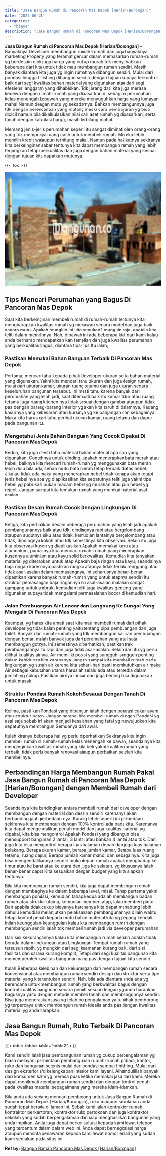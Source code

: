 ```yaml
---
title: "Jasa Bangun Rumah di Pancoran Mas Depok [Harian/Borongan]"
date: "2024-06-21"
categories: 
  - "biaya"
description: "Jasa Bangun Rumah di Pancoran Mas Depok [Harian/Borongan]. Bila anda ada sedang mencari pemborong untuk Jasa Bangun Rumah di Pancoran Mas Depok [Harian/Boro..."
---
```


**Jasa Bangun Rumah di Pancoran Mas Depok \[Harian/Borongan\]** – Banyaknya Developer membangun rumah-rumah dan juga banyaknya marketing Property yang teramat gencar dalam memasarkan rumah-rumah yg berdesain elok juga harga yang cukup murah tdk menyebabkan beberapa dari kita untuk tidak mau membangun rumah sendiri. Masih banyak diantara kita juga yg ingin rumahnya dibangun sendiri. Mulai dari pondasi hingga finishing dibangun sendiri dengan tujuan supaya terkontrol baik dari segi kwalitas bahan material yang digunakan atau dari segi efesiensi anggaran yang dihabiskan. Tdk jarang dari kita juga merasa kecewa dengan rumah-rumah yang dipasarkan di sebagian perumahan kelas menengah kebawah yang mereka menyuguhkan harga yang lumayan mahal Namun dengan mutu yg sekadarnya. Bahkan membangunnya juga tdk dengan perencanaan yang matang meski cara pembayaran yg bisa dicicil namun bila dikalkulasikan nilai dari aset rumah yg dipasarkan, serta tanah dengan kalkulasi harga, masih terbilang mahal.

Memang jenis-jenis perumahan seperti itu sangat diminati oleh orang-orang yang tdk mempunyai uang cash untuk membeli rumah. Mereka lebih memilih kredit walaupun terhitung mahal. Namun pada hakikatnya sekiranya kita berkeinginan sabar tentunya kita dapat membangun rumah yang lebih terjangkau tetapi berkualitas dan juga dengan bahan material yang sesuai dengan tujuan kita dapatkan mutunya.

{{< toc >}}

![Jasa Bangun Rumah di Pancoran Mas Depok [Harian/Borongan]](/images/borong-bangunan-23.png)

## Tips Mencari Perumahan yang Bagus Di Pancoran Mas Depok

Saat kita berkeinginan membeli rumah di rumah-rumah tentunya kita mengharapkan kwalitas rumah yg menawan secara model dan juga baik secara mutu. Apakah mungkin ini kita temukan? mungkin saja, apabila kita teliti dalam memilihnya. Nah, dibawah ini ada beberapa kiat dari kami kalau anda berharap mendapatkan kan tampilan dan juga kwalitas perumahan yang berkualitas bagus, diantara tips-tips Itu ialah;

### Pastikan Memakai Bahan Banguan Terbaik Di Pancoran Mas Depok

Pertama, mencari tahu kepada pihak Developer ukuran serta bahan material yang digunakan. Yakni kita mencari tahu ukuran dan juga design rumah, mulai dari ukuran kamar, ukuran ruang tetamu dan juga ukuran secara keseluruhan bangunan tersebut. Ini mesti tahu karena banyak dari perumahan yang telah jadi, saat ditempati baik itu kamar tidur atau ruang tetamu juga ruang kitchen nya tidak sesuai dengan gambar ataupun tidak pas dengan barang-barang interior yg akan kita taruh di dalamnya. Kadang kasurnya yang kebesaran atau kursinya yg ke panjangan dan sebagainya. Maka kita harus cari tahu perihal ukuran kamar, ruang tetamu dan dapur pada bangunan itu.

### Mengetahui Jenis Bahan Banguan Yang Cocok Dipakai Di Pancoran Mas Depok

Kedua, kita juga mesti tahu material bahan material apa saja yang digunakan. Contohnya untuk dinding, apakah menerapkan bata merah atau hebel, baiknya kita mencari rumah-rumah yg menggunakan bata merah lebih dulu bila ada, sebab mutu bata merah tetap terbaik diatas hebel. Jikalau tidak ada maka yang menerapkan hebel tidak kenapa akan tetapi jenis hebel nya apa yg diaplikasikan kita sepatutnya teliti juga yakni tipe hebel yg pabrikasi bukan macam hebel yg murahan atau pun hebel yg reject. Jangan sampai kita temukan rumah yang memkai material asal-asalan.

### Pastikan Desain Rumah Cocok Dengan Lingkungan Di Pancoran Mas Depok

Ketiga, kita perhatikan desain beberapa perumahan yang telah jadi apakah pembangunannya baik atau tdk, dindingnya rapi atau bergelombang ataupun sudutnya siku atau tidak, kemudian lantainya bergelombang atau tidak, dindingnya kokoh atau tdk semestinya kita observasi. Selain itu juga kita observasi kusen yg diaplikasikan Apakah memakai kayu atau alumunium, pantasnya kita mencari rumah-rumah yang menerapkan kusennya aluminium atau kayu solid berkwalitas. Kemudian kita tanyakan material yg diterapkan untuk atap Apakah baja ringan atau kayu, seandainya baja ringan karenanya pastikan rangka atapnya tidak terlalu renggang atau tidak asal-asalan dalam memasangnya. Ini seharusnya benar-benar dipastikan karena banyak rumah-rumah yang untuk atapnya sendiri itu struktur pemasangan baja ringannya itu asal-asalan malahan sangat gampang untuk ambruk, kemudian teliti juga kwalitas genteng yang digunakan supaya tidak mengalami permasalahan bocor di kemudian hari.

### Jalan Pembuangan Air Lancar dan Langsung Ke Sungai Yang Mengalir Di Pancoran Mas Depok

Keempat, yg harus kita amati saat kita mau membeli rumah dari pihak developer yg tidak kalah penting yaitu tentang pipa pembuangan dan juga toilet. Banyak dari rumah-rumah yang tdk membangun saluran pembuangan dengan benar, malah banyak juga dari perumahan yang asal saja membangun gotnya. Ini semestinya diperhatikan, pastikan trek pembuangannya itu rapi dan juga tidak asal-asalan. Selain dari itu yg perlu dilihat kualitas airnya. Air memiliki posisi yang sungguh-sungguh penting dalam kehidupan kita karenanya Jangan sampai kita membeli rumah pada lingkungan yg susah air karena kita sehari-hari pasti membutuhkan air maka Air sebagai kebutuhan utama haruslah selalu ada atau tersedia dalam jumlah yg cukup. Pastikan airnya lancar dan juga bening bisa digunakan untuk masak.

### Struktur Pondasi Rumah Kokoh Sesauai Dengan Tanah Di Pancoran Mas Depok

Kelima, pasti kan Pondasi yang dibangun ialah dengan pondasi cakar ayam atau struktur beton. Jangan sampai kita membeli rumah dengan Pondasi yg asal saja sebab ini akan menjadi kesalahan yang fatal yg mewujudkan kita sepatutnya membangun Semuanya dari awal.

Itulah kiranya beberapa hal yg perlu diperhatikan Sekiranya kita ingin membeli rumah di rumah-rumah kelas menengah ke bawah, seandainya kita menginginkan kwalitas rumah yang kita beli yakni kualitas rumah yang terbaik, tidak perlu banyak renovasi ataupun perbaikan setelah kita membelinya.

## Perbandingan Harga Membangun Rumah Pakai Jasa Bangun Rumah di Pancoran Mas Depok \[Harian/Borongan\] dengen Membeli Rumah dari Developer

Seandainya kita bandingkan antara membeli rumah dari developer dengan membangun dengan material dan desain sendiri karenanya akan berbanding jauh perbedaan nya. Kurang lebih seperti ini perbedaan sekiranya kita membangun dengan 100% kontrol ada pada kita. Karenanya kita dapat mengendalikan penuh model dan juga kualitas material yg dipakai, kita bisa mengontrol Apakah Pondasi yang dibangun bisa mensupport bangunan 2 lantai, 3 lantai atau bahkan 4 lantai atau tdk. Dan juga kita bisa mengontrol berapa luas halaman depan dan juga luas halaman belakang. Berapa ukuran kamar, berapa jumlah kamar, Berapa luas ruang tetamu, ruang dapur, Berapa jumlah kamar mandi dan sebagainya. Kita juga bisa mengendalikannya sendiri muka depan rumah apakah menghadap ke timur atau ke barat atau ke utara dan juga ke selatan. yg khususnya ialah benar-benar dapat Kita sesuaikan dengan budget yang kita siapkan tentunya.

Bila kita membangun rumah sendiri, kita juga dapat membangun rumah dengan membaginya ke dalam beberapa level, misal. Tahap pertama yakni membangun pondasi, kemudian tahap kedua adalah membangun badan rumah atau struktur utama, kemudian memberi atap, lalau memberi pintu. Dan apabila tidak cukup biayanya karenanya kita dapat menabung lebih dahulu kemudian melanjutkan pelaksanaan pembangunannya dilain waktu, tetapi kontrol penuh kepada mutu bahan material kita yg pegang kendali. Inilah keunggulan-keunggulan kalau kita membangun rumah dengan membangun sendiri ialah tdk membeli rumah jadi via developer perumahan.

Dari sisi kekurangannya kalau kita membangun rumah sendiri adalah tidak berada dalam lingkungan atau Lingkungan Tempat rumah-rumah yang tersusun rapih. yg mungkin dari segi keamanan kurang baik, dari sisi fasilitas dan sarana kurang komplit, Tetapi dari segi kualitas bangunan kita mememperoleh kwalitas bangunan yang pas dengan tujuan kita sendiri.

Itulah Beberapa kelebihan dan kekurangan dari membangun rumah secara konvensional atau membangun rumah sendiri design dan struktur serta tipe material yang kita tentukan sendiri. Nah, bila ada diantara anda ada yg berencana untuk membangun rumah yang berkwalitas bagus dengan kontrol kualitas bangunan secara penuh sesuai dengan yg anda harapkan bagusnya yaitu dengan metode membeli tanah dan membangunnya sendiri. Bisa juga menerapkan jasa yg telah berpengalaman yaitu pihak pemborong yg terpercaya untuk membangun rumah idealis anda pas dengan kwalitas material yg anda harapkan.

## Jasa Bangun Rumah, Ruko Terbaik Di Pancoran Mas Depok

{{< table-tables table="table2" >}}

Kami sendiri ialah jasa pembangunan rumah yg cukup berpengalaman yg biasa melayani permintaan pembangunan rumah-rumah pribadi, kantor, ruko dan bangunan sejenis mulai dari pondasi sampai finishing. Mulai dari design eksterior s/d kelengkapan interior kami layani. Alhamdulillah banyak dari konsumen kami yg merasa puas ketika memakai jasa dari kami. Mereka dapat menikmati membangun rumah sendiri dan dengan kontrol penuh pada kwalitas material sebagaimana yang mereka idam-idamkan.

Bila anda ada sedang mencari pemborong untuk Jasa Bangun Rumah di Pancoran Mas Depok \[Harian/Borongan\], ruko maupun sekolahan anda sudah tepat berada di laman ini. Sebab kami ialah kontraktor rumah, kontraktor perkantoran, kontraktor ruko pertokoan dan juga kontraktor sekolah yang sudah berpengalaman dan siap menghasilkan bangunan yang anda impikan. Anda juga dapat berkonsultasi kepada kami lewat telepon yang tercantum dalam dalam web ini. Anda dapat bernegosiasi harga ataupun meminta penawaran kepada kami lewat nomor email yang sudah kami sediakan pada situs ini.

**Ref by:** [Bangun Rumah Pancoran Mas Depok [Harian/Borongan]](https://id.wikipedia.org/wiki/Bangun)
